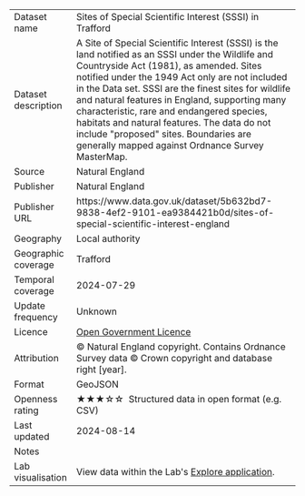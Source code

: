 <table>
<tr>
	<td>Dataset name</td>
	<td>Sites of Special Scientific Interest (SSSI) in Trafford</td>
</tr>
<tr>
	<td>Dataset description</td>
	<td>A Site of Special Scientific Interest (SSSI) is the land notified as an SSSI under the Wildlife and Countryside Act (1981), as amended. Sites notified under the 1949 Act only are not included in the Data set. SSSI are the finest sites for wildlife and natural features in England, supporting many characteristic, rare and endangered species, habitats and natural features. The data do not include "proposed" sites. Boundaries are generally mapped against Ordnance Survey MasterMap.</td>
</tr>
<tr>
	<td>Source</td>
	<td>Natural England</td>
</tr>
<tr>
	<td>Publisher</td>
	<td>Natural England</td>
</tr>
<tr>
	<td>Publisher URL</td>
	<td><a href="https://www.data.gov.uk/dataset/5b632bd7-9838-4ef2-9101-ea9384421b0d/sites-of-special-scientific-interest-england"></a>	https://www.data.gov.uk/dataset/5b632bd7-9838-4ef2-9101-ea9384421b0d/sites-of-special-scientific-interest-england</td>
</tr>
<tr>
	<td>Geography</td>
	<td>Local authority</td>
</tr>
<tr>
	<td>Geographic coverage</td>
	<td>Trafford</td>
</tr>
<tr>
	<td>Temporal coverage</td>
	<td>2024-07-29</td>
</tr>
<tr>
	<td>Update frequency</td>
	<td>Unknown</td>
</tr>
<tr>
	<td>Licence</td>
	<td><a href="http://www.nationalarchives.gov.uk/doc/open-government-licence/version/3/">Open Government Licence</a></td>
</tr>
<tr>
	<td>Attribution</td>
	<td>&copy; Natural England copyright. Contains Ordnance Survey data &copy; Crown copyright and database right [year].</td>
</tr>
<tr>
	<td>Format</td>
	<td>GeoJSON</td>
</tr>
<tr>
	<td>Openness rating</td>
	<td>&#9733&#9733&#9733&#9734&#9734&nbsp; Structured data in open format (e.g. CSV)</td>
</tr>
<tr>
	<td>Last updated</td>
	<td>2024-08-14</td>
</tr>
<tr>
	<td>Notes</td>
	<td></td>
</tr>
<tr>
	<td>Lab visualisation</td>
	<td>View data within the Lab's <a href="https://www.trafforddatalab.io/explore/#dataset=sssi">Explore application</a>.</td>
</tr>
</table>

